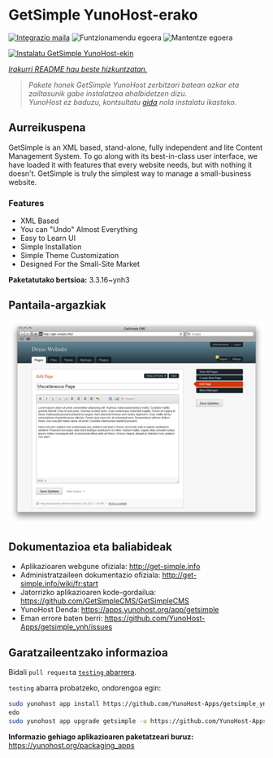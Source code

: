 <!--
Ohart ongi: README hau automatikoki sortu da <https://github.com/YunoHost/apps/tree/master/tools/readme_generator>ri esker
EZ editatu eskuz.
-->

# GetSimple YunoHost-erako

[![Integrazio maila](https://dash.yunohost.org/integration/getsimple.svg)](https://dash.yunohost.org/appci/app/getsimple) ![Funtzionamendu egoera](https://ci-apps.yunohost.org/ci/badges/getsimple.status.svg) ![Mantentze egoera](https://ci-apps.yunohost.org/ci/badges/getsimple.maintain.svg)

[![Instalatu GetSimple YunoHost-ekin](https://install-app.yunohost.org/install-with-yunohost.svg)](https://install-app.yunohost.org/?app=getsimple)

*[Irakurri README hau beste hizkuntzatan.](./ALL_README.md)*

> *Pakete honek GetSimple YunoHost zerbitzari batean azkar eta zailtasunik gabe instalatzea ahalbidetzen dizu.*  
> *YunoHost ez baduzu, kontsultatu [gida](https://yunohost.org/install) nola instalatu ikasteko.*

## Aurreikuspena

GetSimple is an XML based, stand-alone, fully independent and lite Content Management System. To go along with its best-in-class user interface, we have loaded it with features that every website needs, but with nothing it doesn't. GetSimple is truly the simplest way to manage a small-business website.

### Features

- XML Based
- You can "Undo" Almost Everything
- Easy to Learn UI
- Simple Installation
- Simple Theme Customization
- Designed For the Small-Site Market

**Paketatutako bertsioa:** 3.3.16~ynh3

## Pantaila-argazkiak

![GetSimple(r)en pantaila-argazkia](./doc/screenshots/screenshot_editpage.png)

## Dokumentazioa eta baliabideak

- Aplikazioaren webgune ofiziala: <http://get-simple.info>
- Administratzaileen dokumentazio ofiziala: <http://get-simple.info/wiki/fr:start>
- Jatorrizko aplikazioaren kode-gordailua: <https://github.com/GetSimpleCMS/GetSimpleCMS>
- YunoHost Denda: <https://apps.yunohost.org/app/getsimple>
- Eman errore baten berri: <https://github.com/YunoHost-Apps/getsimple_ynh/issues>

## Garatzaileentzako informazioa

Bidali `pull request`a [`testing` abarrera](https://github.com/YunoHost-Apps/getsimple_ynh/tree/testing).

`testing` abarra probatzeko, ondorengoa egin:

```bash
sudo yunohost app install https://github.com/YunoHost-Apps/getsimple_ynh/tree/testing --debug
edo
sudo yunohost app upgrade getsimple -u https://github.com/YunoHost-Apps/getsimple_ynh/tree/testing --debug
```

**Informazio gehiago aplikazioaren paketatzeari buruz:** <https://yunohost.org/packaging_apps>

